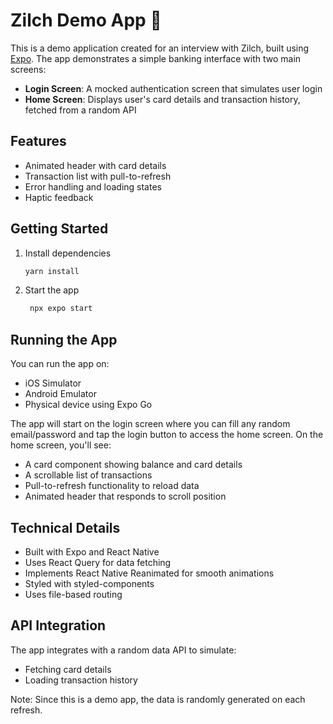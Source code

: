 # Zilch Demo App 👋

This is a demo application created for an interview with Zilch, built using [Expo](https://expo.dev). The app demonstrates a simple banking interface with two main screens:

- **Login Screen**: A mocked authentication screen that simulates user login
- **Home Screen**: Displays user's card details and transaction history, fetched from a random API

## Features

- Animated header with card details
- Transaction list with pull-to-refresh
- Error handling and loading states
- Haptic feedback

## Getting Started

1. Install dependencies

   ```bash
   yarn install
   ```

2. Start the app

   ```bash
    npx expo start
   ```

## Running the App

You can run the app on:

- iOS Simulator
- Android Emulator 
- Physical device using Expo Go

The app will start on the login screen where you can fill any random email/password and tap the login button to access the home screen. On the home screen, you'll see:

- A card component showing balance and card details
- A scrollable list of transactions
- Pull-to-refresh functionality to reload data
- Animated header that responds to scroll position

## Technical Details

- Built with Expo and React Native
- Uses React Query for data fetching
- Implements React Native Reanimated for smooth animations
- Styled with styled-components
- Uses file-based routing

## API Integration

The app integrates with a random data API to simulate:
- Fetching card details
- Loading transaction history

Note: Since this is a demo app, the data is randomly generated on each refresh.

